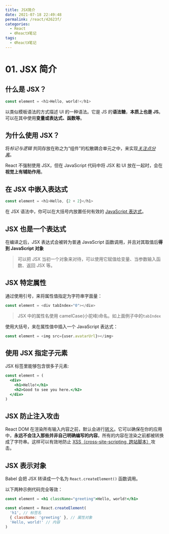 ```yaml
---
title: JSX简介
date: 2021-07-18 22:49:48
permalink: /react/42623f/
categories:
  - React
  - 《React》笔记
tags:
  - 《React》笔记
---
```


# 01. JSX 简介

## 什么是 JSX？

```js
const element = <h1>Hello, world!</h1>
```

以类似模板语法的方式描述 UI 的一种语法。它是 JS 的**语法糖**，**本质上也是 JS**。可以在其中使用**变量或表达式、函数等**。

## 为什么使用 JSX？

将*标记与逻辑* 共同存放在称之为“组件”的松散耦合单元之中，来实现[_关注点分离_](https://en.wikipedia.org/wiki/Separation_of_concerns)。

React 不强制使用 JSX，但在 JavaScript 代码中将 JSX 和 UI 放在一起时，会在**视觉上有辅助作用**。

## 在 JSX 中嵌入表达式

```js
const element = <h1>Hello, {2 + 2}</h1>
```

在 JSX 语法中，你可以在大括号内放置任何有效的 [JavaScript 表达式](https://developer.mozilla.org/en-US/docs/Web/JavaScript/Guide/Expressions_and_Operators#Expressions)。

## JSX 也是一个表达式

在编译之后，JSX 表达式会被转为普通 JavaScript 函数调用，并且对其取值后**得到 JavaScript 对象**

> 可以把 JSX 当初一个对象来对待，可以使用它赋值给变量、当参数输入函数、返回 JSX 等。

## JSX 特定属性

通过使用引号，来将属性值指定为字符串字面量：

```js
const element = <div tabIndex="0"></div>
```

> JSX 中的属性名使用 camelCase(小驼峰)命名。如上面例子中的`tabIndex`

使用大括号，来在属性值中插入一个 JavaScript 表达式：

```js
const element = <img src={user.avatarUrl}></img>
```

## 使用 JSX 指定子元素

JSX 标签里能够包含很多子元素:

```jsx
const element = (
  <div>
    <h1>Hello!</h1>
    <h2>Good to see you here.</h2>
  </div>
)
```

## JSX 防止注入攻击

React DOM 在渲染所有输入内容之前，默认会进行[转义](https://stackoverflow.com/questions/7381974/which-characters-need-to-be-escaped-on-html)。它可以确保在你的应用中，**永远不会注入那些并非自己明确编写的内容**。所有的内容在渲染之前都被转换成了字符串。这样可以有效地防止 [XSS（cross-site-scripting, 跨站脚本）](https://en.wikipedia.org/wiki/Cross-site_scripting)攻击。

## JSX 表示对象

Babel 会把 JSX 转译成一个名为 `React.createElement()` 函数调用。

以下两种示例代码完全等效：

```jsx
const element = <h1 className="greeting">Hello, world!</h1>

const element = React.createElement(
  'h1', // 标签名
  { className: 'greeting' }, // 属性对象
  'Hello, world!' // 内容
)
```
